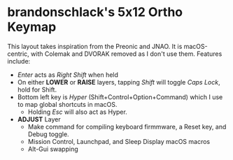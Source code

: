 # brandonschlack's 5x12 Ortho Keymap

This layout takes inspiration from the Preonic and JNAO. It is macOS-centric, with Colemak and DVORAK removed as I don't use them.
Features include:

* *Enter* acts as *Right Shift* when held
* On either **LOWER** or **RAISE** layers, tapping *Shift* will toggle *Caps Lock*, hold for Shift.
* Bottom left key is *Hyper* (Shift+Control+Option+Command) which I use to map global shortcuts in macOS.
  * Holding *Esc* will also act as Hyper.
* **ADJUST** Layer
  * Make command for compiling keyboard firmmware, a Reset key, and Debug toggle.
  * Mission Control, Launchpad, and Sleep Display macOS macros
  * Alt-Gui swapping
